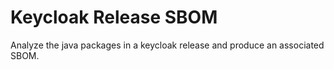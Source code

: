 # Keycloak Release SBOM

Analyze the java packages in a keycloak release and produce an associated SBOM.
